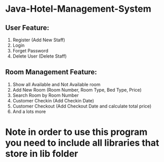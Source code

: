 # Java-Hotel-Management-System

## User Feature:
  1. Register (Add New Staff)
  2. Login
  3. Forget Password
  4. Delete User (Delete Staff)
  
## Room Management Feature:
  1. Show all Available and Not Available room
  2. Add New Room (Room Number, Room Type, Bed Type, Price)
  3. Search Room by Room Number
  4. Customer Checkin (Add Checkin Date)
  5. Customer Checkout (Add Checkout Date and calculate total price)
  6. And a lots more
  
  
# Note in order to use this program you need to include all libraries that store in lib folder
